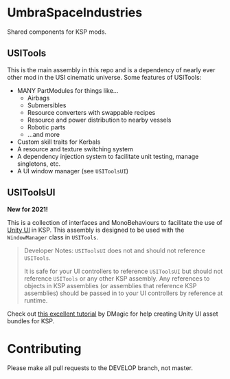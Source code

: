 UmbraSpaceIndustries
====================

Shared components for KSP mods.

## USITools

This is the main assembly in this repo and is a dependency of nearly ever other mod in the USI cinematic universe. Some features of USITools:

- MANY PartModules for things like...
  - Airbags
  - Submersibles
  - Resource converters with swappable recipes
  - Resource and power distribution to nearby vessels
  - Robotic parts
  - ...and more
- Custom skill traits for Kerbals
- A resource and texture switching system
- A dependency injection system to facilitate unit testing, manage singletons, etc.
- A UI window manager (see `USIToolsUI`)

## USIToolsUI

**New for 2021!**

This is a collection of interfaces and MonoBehaviours to facilitate the use of [Unity UI](https://docs.unity3d.com/2019.2/Documentation/Manual/UIToolkits.html) in KSP. This assembly is designed to be used with the `WindowManager` class in `USITools`.

> Developer Notes:
> `USIToolsUI` does not and should not reference `USITools`.
>
> It is safe for your UI controllers to reference `USIToolsUI` but should not reference `USITools` or any other KSP assembly. Any references to objects in KSP assemblies (or assemblies that reference KSP assemblies) should be passed in to your UI controllers by reference at runtime.

Check out [this excellent tutorial](https://forum.kerbalspaceprogram.com/index.php?/topic/151354-unity-ui-creation-tutorial/) by DMagic for help creating Unity UI asset bundles for KSP.

# Contributing

Please make all pull requests to the DEVELOP branch, not master.
